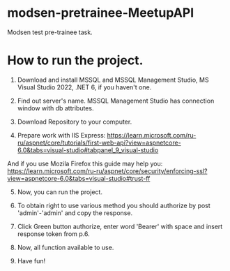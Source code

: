 # modsen-pretrainee-MeetupAPI
Modsen test pre-trainee task.

# How to run the project.

1. Download and install MSSQL and MSSQL Management Studio, MS Visual Studio 2022, .NET 6, if you haven't one.

2. Find out server's name. MSSQL Management Studio has connection window with db attributes.

3. Download Repository to your computer.

4. Prepare work with IIS Express:
https://learn.microsoft.com/ru-ru/aspnet/core/tutorials/first-web-api?view=aspnetcore-6.0&tabs=visual-studio#tabpanel_9_visual-studio

And if you use Mozila Firefox this guide may help you:
https://learn.microsoft.com/ru-ru/aspnet/core/security/enforcing-ssl?view=aspnetcore-6.0&tabs=visual-studio#trust-ff

5. Now, you can run the project.

6. To obtain right to use various method you should authorize by post 'admin'-'admin' and copy the response.

7. Click Green button authorize, enter word 'Bearer' with space and insert response token from p.6.

8. Now, all function available to use.

9. Have fun!
